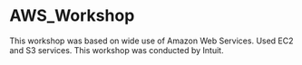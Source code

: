 # AWS_Workshop
This workshop was based on wide use of Amazon Web Services. Used EC2 and S3 services. This workshop was conducted by Intuit. 
